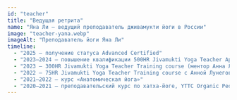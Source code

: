 ```yaml
---
id: "teacher"
title: "Ведущая ретрита"
name: "Яна Ли – ведущий преподаватель дживамукти йоги в России"
image: "teacher-yana.webp"
imageAlt: "Преподаватель йоги Яна Ли"
timeline:
  - "2025 — получение статуса Advanced Certified"
  - "2023–2024 — повышение квалификации 500HR Jivamukti Yoga Teacher Apprenticeship Program (ментор Анна Лунегова)"
  - "2023 — 300HR Jivamukti Yoga Teacher Training course (ментор Анна Лунегова, фасилитаторы Ruth Lauer-Manenty и Olga Oskorbina)"
  - "2022 — 75HR Jivamukti Yoga Teacher Training course с Анной Лунеговой и Ольгой Оскорбиной"
  - "2021–2022 — курс «Анатомическая йога»"
  - "2020–2021 — преподавательский курс по хатха-йоге, YTTC Organic People"
---
```

